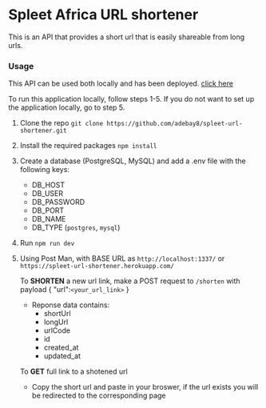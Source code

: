 # Spleet Africa URL shortener

This is an API that provides a short url that is easily shareable from long urls.

### Usage

This API can be used both locally and has been deployed. [click here](https://spleet-url-shortener.herokuapp.com/)

To run this application locally, follow steps 1-5.
If you do not want to set up the application locally, go to step 5.

1. Clone the repo `git clone https://github.com/adebay8/spleet-url-shortener.git`

2. Install the required packages `npm install`

3. Create a database (PostgreSQL, MySQL) and add a .env file with the following keys:

   - DB_HOST
   - DB_USER
   - DB_PASSWORD
   - DB_PORT
   - DB_NAME
   - DB_TYPE (`postgres`, `mysql`)

4. Run `npm run dev`

5. Using Post Man, with BASE URL as `http://localhost:1337/` or `https://spleet-url-shortener.herokuapp.com/`

   To **SHORTEN** a new url link, make a POST request to `/shorten` with payload
   {
   "url":`<your_url_link>`
   }

   - Reponse data contains:
     - shortUrl
     - longUrl
     - urlCode
     - id
     - created_at
     - updated_at

   To **GET** full link to a shotened url

   - Copy the short url and paste in your broswer, if the url exists you will be redirected to the corresponding page
